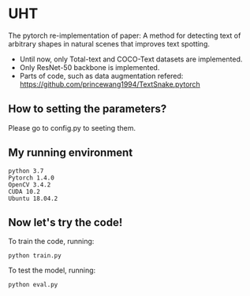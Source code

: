 # UHT
The pytorch re-implementation of paper: A method for detecting text of arbitrary shapes in natural scenes that improves text spotting. 
- Until now, only Total-text and COCO-Text datasets are implemented. 
- Only ResNet-50 backbone is implemented.
- Parts of code, such as data augmentation refered: https://github.com/princewang1994/TextSnake.pytorch
## How to setting the parameters?
Please go to config.py to seeting them.
## My running environment
```
python 3.7
Pytorch 1.4.0
OpenCV 3.4.2
CUDA 10.2
Ubuntu 18.04.2
```
## Now let's try the code!
To train the code, running:
```
python train.py
```
To test the model, running:
```
python eval.py
```
